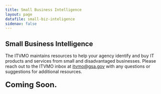 ```yaml
---
title: Small Business Intelligence
layout: page
datafile: small-biz-inteligence
sidenav: false
---
```


<section class="grid-container clearfix padding-left-0 padding-right-1">
<h1 class="margin-top-0">Small Business Intelligence</h1>
    <div class="grid-row">
      <p style="margin-bottom:-5px;">The ITVMO maintains resources to help your agency identify and buy IT products and services from small and disadvantaged businesses. Please reach out to the ITVMO inbox at <a href="mailto:itvmo@gsa.gov">itvmo@gsa.gov</a> with any questions or suggestions for additional resources.
      </p>
      <p style="font-size:1.5rem;font-weight:bold;">Coming Soon.</p>
    </div>
<!--
<div class="usa-table-container--scrollable">
<table class="usa-table">
  <caption></caption>
  {% assign rows = site.data.small-biz-inteligence %}
  <th class="row-color">Title</th>
  <th class="row-color">Type</th>
  <th class="row-color">Problem Statement</th>
  <th class="row-color">Description</th>
  <th class="row-color">Last Updated</th>
    {% for row in rows %}
    <tr>
      <td><a href="{{  row.Link }}">{{  row.Title }}</a></td>
      <td>{{  row.Type }}</td>
      <td>{{  row.Problem_Statement }}</td>
      <td>{{  row.Description }}</td>
      <td>{{  row.Last_Updated }}</td>
    </tr>
    {% endfor %}
  </table>
</div>-->
</section>
